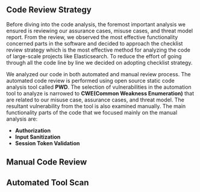 ## Code Review Strategy

Before diving into the code analysis, the foremost important analysis we ensured is reviewing our assurance cases, misuse cases, and threat model report. From the review, we observed the most effective functionality concerned parts in the software and decided to approach the checklist review strategy which is the most effective method for analyzing the code of large-scale projects like Elasticsearch. To reduce the effort of going through all the code line by line we decided on adopting checklist strategy.

We analyzed our code in both automated and manual review process. The automated code review is performed using open source static code analysis tool called **PWD**. The selection of vulnerabilities in the automation tool to analyze is narrowed to **CWE(Common Weakness Enumeration)** that are related to our misuse case, assurance cases, and threat model. The resultant vulnerability from the tool is also examined manually. The main functionality parts of the code that we focused mainly on the manual analysis are:

* **Authorization**
* **Input Sanitization**
* **Session Token Validation**

## Manual Code Review



## Automated Tool Scan 
